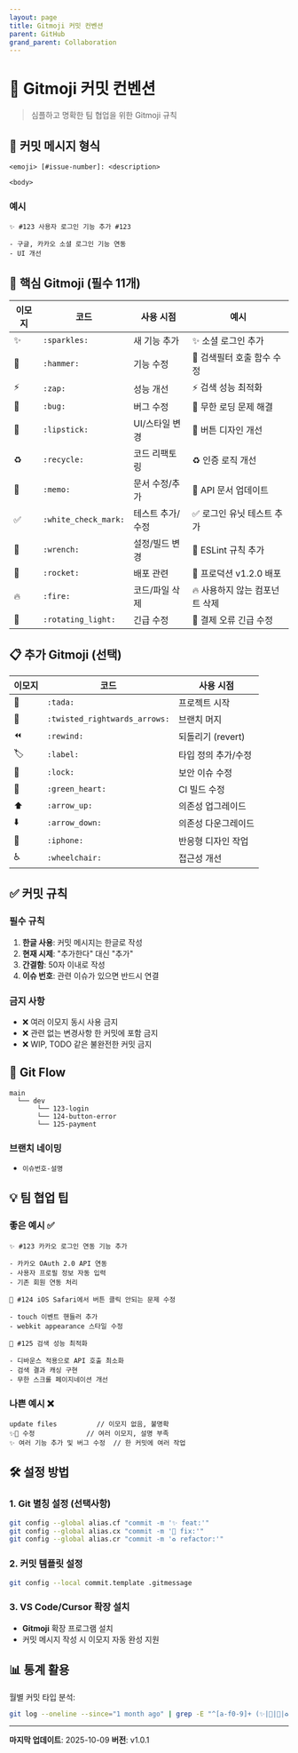 ```yaml
---
layout: page
title: Gitmoji 커밋 컨벤션
parent: GitHub
grand_parent: Collaboration
---
```


# 🎯 Gitmoji 커밋 컨벤션

> 심플하고 명확한 팀 협업을 위한 Gitmoji 규칙

## 📝 커밋 메시지 형식

```
<emoji> [#issue-number]: <description> 

<body>
```

### 예시
```
✨ #123 사용자 로그인 기능 추가 #123

- 구글, 카카오 소셜 로그인 기능 연동
- UI 개선
```

## 🎨 핵심 Gitmoji (필수 11개)

| 이모지 | 코드 | 사용 시점 | 예시 |
|--------|------|-----------|------|
| ✨ | `:sparkles:` | 새 기능 추가 | ✨ 소셜 로그인 추가 |
| 🔨 | `:hammer:` | 기능 수정 | 🔨 검색필터 호출 함수 수정 |
| ⚡️ | `:zap:` | 성능 개선 | ⚡️ 검색 성능 최적화 |
| 🐛 | `:bug:` | 버그 수정 | 🐛 무한 로딩 문제 해결 |
| 💄 | `:lipstick:` | UI/스타일 변경 | 💄 버튼 디자인 개선 |
| ♻️ | `:recycle:` | 코드 리팩토링 | ♻️ 인증 로직 개선 |
| 📝 | `:memo:` | 문서 수정/추가 | 📝 API 문서 업데이트 |
| ✅ | `:white_check_mark:` | 테스트 추가/수정 | ✅ 로그인 유닛 테스트 추가 |
| 🔧 | `:wrench:` | 설정/빌드 변경 | 🔧 ESLint 규칙 추가 |
| 🚀 | `:rocket:` | 배포 관련 | 🚀 프로덕션 v1.2.0 배포 |
| 🔥 | `:fire:` | 코드/파일 삭제 | 🔥 사용하지 않는 컴포넌트 삭제 |
| 🚨 | `:rotating_light:` | 긴급 수정 | 🚨 결제 오류 긴급 수정 |

## 📋 추가 Gitmoji (선택)

| 이모지 | 코드 | 사용 시점 |
|--------|------|-----------|
| 🎉 | `:tada:` | 프로젝트 시작 |
| 🔀 | `:twisted_rightwards_arrows:` | 브랜치 머지 |
| ⏪ | `:rewind:` | 되돌리기 (revert) |
| 🏷️ | `:label:` | 타입 정의 추가/수정 |
| 🔐 | `:lock:` | 보안 이슈 수정 |
| 💚 | `:green_heart:` | CI 빌드 수정 |
| ⬆️ | `:arrow_up:` | 의존성 업그레이드 |
| ⬇️ | `:arrow_down:` | 의존성 다운그레이드 |
| 📱 | `:iphone:` | 반응형 디자인 작업 |
| ♿ | `:wheelchair:` | 접근성 개선 |

## ✅ 커밋 규칙

### 필수 규칙
1. **한글 사용**: 커밋 메시지는 한글로 작성
2. **현재 시제**: "추가한다" 대신 "추가"
3. **간결함**: 50자 이내로 작성
4. **이슈 번호**: 관련 이슈가 있으면 반드시 연결

### 금지 사항
- ❌ 여러 이모지 동시 사용 금지
- ❌ 관련 없는 변경사항 한 커밋에 포함 금지
- ❌ WIP, TODO 같은 불완전한 커밋 금지

## 🔄 Git Flow

```
main
  └── dev
       └── 123-login
       └── 124-button-error
       └── 125-payment
```

### 브랜치 네이밍
- `이슈번호-설명`
## 💡 팀 협업 팁

### 좋은 예시 ✅
```
✨ #123 카카오 로그인 연동 기능 추가

- 카카오 OAuth 2.0 API 연동
- 사용자 프로필 정보 자동 입력
- 기존 회원 연동 처리

🐛 #124 iOS Safari에서 버튼 클릭 안되는 문제 수정

- touch 이벤트 핸들러 추가
- webkit appearance 스타일 수정

🔨 #125 검색 성능 최적화

- 디바운스 적용으로 API 호출 최소화
- 검색 결과 캐싱 구현
- 무한 스크롤 페이지네이션 개선
```

### 나쁜 예시 ❌
```
update files          // 이모지 없음, 불명확
✨🐛 수정             // 여러 이모지, 설명 부족
✨ 여러 기능 추가 및 버그 수정  // 한 커밋에 여러 작업
```

## 🛠️ 설정 방법

### 1. Git 별칭 설정 (선택사항)
```bash
git config --global alias.cf "commit -m '✨ feat:'"
git config --global alias.cx "commit -m '🐛 fix:'"
git config --global alias.cr "commit -m '♻️ refactor:'"
```

### 2. 커밋 템플릿 설정
```bash
git config --local commit.template .gitmessage
```

### 3. VS Code/Cursor 확장 설치
- **Gitmoji** 확장 프로그램 설치
- 커밋 메시지 작성 시 이모지 자동 완성 지원

## 📊 통계 활용

월별 커밋 타입 분석:
```bash
git log --oneline --since="1 month ago" | grep -E "^[a-f0-9]+ (✨|🐛|💄|♻️|📝|✅|🔧|🚀|🔥|🚨)" | cut -d' ' -f2 | sort | uniq -c
```

---

**마지막 업데이트**: 2025-10-09
**버전**: v1.0.1
